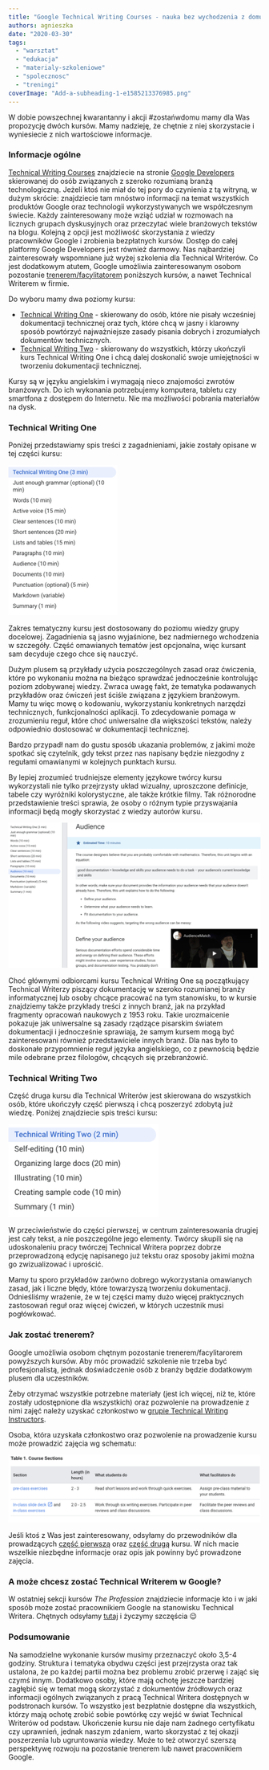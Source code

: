 ```yaml
---
title: "Google Technical Writing Courses - nauka bez wychodzenia z domu"
authors: agnieszka
date: "2020-03-30"
tags:
  - "warsztat"
  - "edukacja"
  - "materialy-szkoleniowe"
  - "spolecznosc"
  - "treningi"
coverImage: "Add-a-subheading-1-e1585213376985.png"
---
```


W dobie powszechnej kwarantanny i akcji #zostańwdomu mamy dla Was propozycję
dwóch kursów. Mamy nadzieję, że chętnie z niej skorzystacie i wyniesiecie z nich
wartościowe informacje.

<!--truncate-->

### Informacje ogólne

[Technical Writing Courses](https://developers.google.com/tech-writing)
znajdziecie na stronie [Google Developers](https://developers.google.com/)
skierowanej do osób związanych z szeroko rozumianą branżą technologiczną. Jeżeli
ktoś nie miał do tej pory do czynienia z tą witryną, w dużym skrócie:
znajdziecie tam mnóstwo informacji na temat wszystkich produktów Google oraz
technologii wykorzystywanych we współczesnym świecie. Każdy zainteresowany może
wziąć udział w rozmowach na licznych grupach dyskusyjnych oraz przeczytać wiele
branżowych tekstów na blogu. Kolejną z opcji jest możliwość skorzystania z
wiedzy pracowników Google i zrobienia bezpłatnych kursów. Dostęp do całej
platformy Google Developers jest również darmowy. Nas najbardziej zainteresowały
wspomniane już wyżej szkolenia dla Technical Writerów. Co jest dodatkowym
atutem, Google umożliwia zainteresowanym osobom pozostanie
[trenerem/facylitatorem](https://developers.google.com/tech-writing/for-instructors)
poniższych kursów, a nawet Technical Writerem w firmie.

Do wyboru mamy dwa poziomy kursu:

- [Technical Writing One](https://developers.google.com/tech-writing/one) -
  skierowany do osób, które nie pisały wcześniej dokumentacji technicznej oraz
  tych, które chcą w jasny i klarowny sposób powtórzyć najważniejsze zasady
  pisania dobrych i zrozumiałych dokumentów technicznych.
- [Technical Writing Two](https://developers.google.com/tech-writing/two) -
  skierowany do wszystkich, którzy ukończyli kurs Technical Writing One i chcą
  dalej doskonalić swoje umiejętności w tworzeniu dokumentacji technicznej.

Kursy są w języku angielskim i wymagają nieco znajomości zwrotów branżowych. Do
ich wykonania potrzebujemy komputera, tabletu czy smartfona z dostępem do
Internetu. Nie ma możliwości pobrania materiałów na dysk.

### Technical Writing One

Poniżej przedstawiamy spis treści z zagadnieniami, jakie zostały opisane w tej
części kursu:

![](images/Zrzut-ekranu-2020-03-26-o-09.34.20-218x300.png)

Zakres tematyczny kursu jest dostosowany do poziomu wiedzy grupy docelowej.
Zagadnienia są jasno wyjaśnione, bez nadmiernego wchodzenia w szczegóły. Część
omawianych tematów jest opcjonalna, więc kursant sam decyduje czego chce się
nauczyć.

Dużym plusem są przykłady użycia poszczególnych zasad oraz ćwiczenia, które po
wykonaniu można na bieżąco sprawdzać jednocześnie kontrolując poziom zdobywanej
wiedzy. Zwraca uwagę fakt, że tematyka podawanych przykładów oraz ćwiczeń jest
ściśle związana z językiem branżowym. Mamy tu więc mowę o kodowaniu,
wykorzystaniu konkretnych narzędzi technicznych, funkcjonalności aplikacji. To
zdecydowanie pomaga w zrozumieniu reguł, które choć uniwersalne dla większości
tekstów, należy odpowiednio dostosować w dokumentacji technicznej.

Bardzo przypadł nam do gustu sposób ukazania problemów, z jakimi może spotkać
się czytelnik, gdy tekst przez nas napisany będzie niezgodny z regułami
omawianymi w kolejnych punktach kursu.

By lepiej zrozumieć trudniejsze elementy językowe twórcy kursu wykorzystali nie
tylko przejrzysty układ wizualny, uproszczone definicje, tabele czy wyróżniki
kolorystyczne, ale także krótkie filmy. Tak różnorodne przedstawienie treści
sprawia, że osoby o różnym typie przyswajania informacji będą mogły skorzystać z
wiedzy autorów kursu.

![](images/Zrzut-ekranu-2020-03-26-o-09.58.53-1024x587.png)

Choć głównymi odbiorcami kursu Technical Writing One są początkujący Technical
Writerzy piszący dokumentację w szeroko rozumianej branży informatycznej lub
osoby chcące pracować na tym stanowisku, to w kursie znajdziemy także przykłady
treści z innych branż, jak na przykład fragmenty opracowań naukowych z 1953
roku. Takie urozmaicenie pokazuje jak uniwersalne są zasady rządzące pisarskim
światem dokumentacji i jednocześnie sprawiają, że samym kursem mogą być
zainteresowani również przedstawiciele innych branż. Dla nas było to doskonałe
przypomnienie reguł języka angielskiego, co z pewnością będzie mile odebrane
przez filologów, chcących się przebranżowić.

### Technical Writing Two

Część druga kursu dla Technical Writerów jest skierowana do wszystkich osób,
które ukończyły część pierwszą i chcą poszerzyć zdobytą już wiedzę. Poniżej
znajdziecie spis treści kursu:

![](images/Zrzut-ekranu-2020-03-26-o-09.36.29-300x186.png)

W przeciwieństwie do części pierwszej, w centrum zainteresowania drugiej jest
cały tekst, a nie poszczególne jego elementy. Twórcy skupili się na
udoskonaleniu pracy twórczej Technical Writera poprzez dobrze przeprowadzoną
edycję napisanego już tekstu oraz sposoby jakimi można go zwizualizować i
uprościć.

Mamy tu sporo przykładów zarówno dobrego wykorzystania omawianych zasad, jak i
liczne błędy, które towarzyszą tworzeniu dokumentacji. Odnieśliśmy wrażenie, że
w tej części mamy dużo więcej praktycznych zastosowań reguł oraz więcej ćwiczeń,
w których uczestnik musi pogłówkować.

### Jak zostać trenerem?

Google umożliwia osobom chętnym pozostanie trenerem/facylitarorem powyższych
kursów. Aby móc prowadzić szkolenie nie trzeba być profesjonalistą, jednak
doświadczenie osób z branży będzie dodatkowym plusem dla uczestników.

Żeby otrzymać wszystkie potrzebne materiały (jest ich więcej, niż te, które
zostały udostępnione dla wszystkich) oraz pozwolenie na prowadzenie z nimi zajęć
należy uzyskać członkostwo w
[grupie Technical Writing Instructors](https://groups.google.com/forum/#!forum/technical-writing-instructors).

Osoba, która uzyskała członkostwo oraz pozwolenie na prowadzenie kursu może
prowadzić zajęcia wg schematu:

![](images/Zrzut-ekranu-2020-03-27-o-07.39.56-1024x275.png)

Jeśli ktoś z Was jest zainteresowany, odsyłamy do przewodników dla prowadzących
[część pierwszą](https://developers.google.com/tech-writing/for-instructors/one/instructors-guide)
oraz
[część drugą](https://developers.google.com/tech-writing/for-instructors/two/instructors-guide)
kursu. W nich macie wszelkie niezbędne informacje oraz opis jak powinny być
prowadzone zajęcia.

### A może chcesz zostać Technical Writerem w Google?

W ostatniej sekcji kursów _The Profession_ znajdziecie informacje kto i w jaki
sposób może zostać pracownikiem Google na stanowisku Technical Writera. Chętnych
odsyłamy [tutaj](https://developers.google.com/tech-writing/becoming) i życzymy
szczęścia 😉

### Podsumowanie

Na samodzielne wykonanie kursów musimy przeznaczyć około 3,5-4 godziny.
Struktura i tematyka obydwu części jest przejrzysta oraz tak ustalona, że po
każdej partii można bez problemu zrobić przerwę i zająć się czymś innym.
Dodatkowo osoby, które mają ochotę jeszcze bardziej zagłębić się w temat mogą
skorzystać z dokumentów źródłowych oraz informacji ogólnych związanych z pracą
Technical Writera dostępnych w podstronach kursów. To wszystko jest bezpłatnie
dostępne dla wszystkich, którzy mają ochotę zrobić sobie powtórkę czy wejść w
świat Technical Writerów od podstaw. Ukończenie kursu nie daje nam żadnego
certyfikatu czy uprawnień, jednak naszym zdaniem, warto skorzystać z tej okazji
poszerzenia lub ugruntowania wiedzy. Może to też otworzyć szerszą perspektywę
rozwoju na pozostanie trenerem lub nawet pracownikiem Google.
